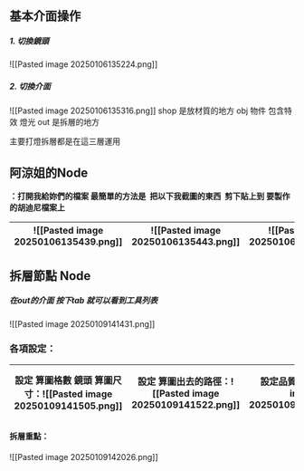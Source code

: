 ## 基本介面操作
##### 1. 切換鏡頭
![[Pasted image 20250106135224.png]]
##### 2. 切換介面
![[Pasted image 20250106135316.png]]
shop 是放材質的地方
obj 物件 包含特效 燈光
out 是拆層的地方

主要打燈拆層都是在這三層運用

## 阿涼姐的Node
**：打開我給妳們的檔案 最簡單的方法是  把以下我截圖的東西  剪下貼上到 要製作的胡迪尼檔案上**

| ![[Pasted image 20250106135439.png]] | ![[Pasted image 20250106135443.png]] | ![[Pasted image 20250106135446.png]] |
| ------------------------------------ | ------------------------------------ | ------------------------------------ |

## 拆層節點 Node
##### 在out的介面 按下tab 就可以看到工具列表
![[Pasted image 20250109141431.png]]



### 各項設定：

| 設定 算圖格數 鏡頭 算圖尺寸：![[Pasted image 20250109141505.png]] | 設定 算圖出去的路徑：![[Pasted image 20250109141522.png]] | 設定品質：![[Pasted image 20250109141538.png]] | 設定動態模糊：![[Pasted image 20250109141555.png]] | 設定GI ==記得兩個都要用 Brute force==：![[Pasted image 20250109141720.png]] |
| ---------------------------------------------------- | ----------------------------------------------- | ----------------------------------------- | ------------------------------------------- | ----------------------------------------------------------------- |
#### 拆層重點：
![[Pasted image 20250109142026.png]]
